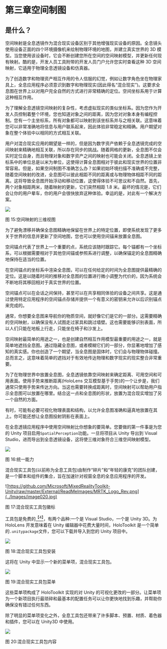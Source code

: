 # 第三章空间制图

## 是什么？

空间映射是全息透镜作为混合现实设备区别于其他增强现实设备的原因。全息镜头使用设备正面的四个环境摄像机来绘制物理环境的地图，并建立真实世界的 3D 模型。当您使用该设备时，它会不断创建您所在空间的空间映射模型，并更新任何现有映射。酷的是，开发人员工具附带的开发人员门户允许您实时查看这种 3D 空间映射，它适用于物理全息透镜设备和仿真器。

为了创造数字和物理资产相互作用的令人信服的幻觉，例如让数字角色坐在物理家具上，全息应用程序必须意识到数字和物理现实(因此得名“混合现实”)。这要求全息图在世界上以对用户完全自然的方式进行非常精确的定位。空间坐标系用于计算这种相互作用。

为了理解全息透镜空间映射的复杂性，考虑虚拟现实的类似坐标系。因为您作为开发人员控制着整个环境，您也知道对象之间的距离，因为您对对象本身有编程控制。您有一个主坐标系，所有对象都可以映射到该坐标系并与之相关联。这意味着您可以非常准确地将信息与用户联系起来，因此体验非常稳定和精确。用户期望对象在整个体验中以相同的方式相互关联。

用户对混合现实应用的期望是一样的，但是因为数字资产依赖于全息透镜完成的空间映射来精确地相互关联，所以存在同步的挑战。随着网格的更新，全息图不仅会实时定位自身，而且物理对象和数字资产之间的映射也可能会关闭。全息透镜上坐标系中的单位总是以米为单位，这使得计算全息图相对于彼此和现实世界的位置非常容易。但是，如果空间制图不准确怎么办？如果初始环境扫描不准确或不完整，随着空间映射的改进，全息图可以彼此相距不同的距离或与物理物体相距不同的距离。这将导致全息图开始浮动和移动位置，这使得体验不可思议和不自然。首先，两个对象相距两米，随着映射的更新，它们突然相距 1.8 米。最坏的情况是，它们会让你的用户晕车，你的用户会很快放弃这种体验。幸运的是，对此有一个解决方案。

![](../Images/image018.jpg)

图 15:空间映射的三维视图

为了避免漂移并确保全息图精确地保留在世界上的特定位置，即使系统发现了更多关于世界的信息并更新了空间地图，您也可以使用空间锚来放置全息图。

空间锚点代表了世界上一个重要的点，系统应该随时跟踪它。每个锚都有一个坐标系，可以根据需要相对于其他空间锚或参照系进行调整，以确保锚定的全息图精确地保持在适当的位置。

在空间锚点的坐标系中渲染全息图，可以在任何给定的时间为全息图提供最精确的定位。这是以随着时间的推移对全息图的位置进行微小调整为代价的，因为系统会不断地将其移回相对于真实世界的位置。

空间锚点可以在会话之间保持，甚至可以在共享相同体验的设备之间共享。这是通过使用特定应用程序的空间锚点存储并提供一个有意义的密钥来允许以后识别锚点来完成的。

通常，你想要全息图来导航你的物质空间，就好像它们是它的一部分。这需要精确的空间映射，以确保没有人试图走过家具和跳过墙壁。这也需要能够识别表面，所以人们只能在地板上行走，只能坐在椅子和沙发上。

空间映射最简单的用途之一，也是创建自然相互作用模型最重要的用途之一，就是简单地遮挡全息图。通过隐藏全息图，或者模糊它们的一部分，你显著地增加了感知的真实感。你也创造了一个期望，当全息图是固体时，它们会与物理物体碰撞。总而言之，这意味着简单的遮挡对于有效地传达物理和数字现实的现实整合非常重要。

为了在物理世界中放置全息图，全息透镜依靠空间映射来确定距离、可用空间和可用表面。使用手势来推断距离(HoloLens 交互模型基于手势)的一个让步是，我们通常只使用手势来传达方向。当这也需要转换成距离时，空间映射可以帮助用户指示全息图可以放置在哪里。结合这一点和全息图的形状，放置为混合现实增加了另一个自然的方面。

有时，可能有必要可视化物理表面和结构，以允许全息图准确和逼真地放置在其上。你可能还想让全息图投射阴影在表面上。

在全息透镜应用程序中使用空间映射比你想象的要简单。您要做的第一件事是为您的 Unity 项目启用`SpatialPerception`功能。一旦将项目从 Unity 导出到 Visual Studio，进而导出到全息透镜设备，这将使三维对象符合三维空间映射模型。

![](../Images/image019.png)

图 16:统一能力

混合现实工具包(以前称为全息工具包)由制作“碎片”和“年轻的康克”的团队创建，是一个脚本和组件的集合，旨在加速针对视窗全息的全息应用程序的开发。

![https://github.com/Microsoft/MixedRealityToolkit-Unity/raw/master/External/ReadMeImages/MRTK_Logo_Rev.png](../Images/image020.jpg)

图 17:混合现实工具包徽标

工具包是免费的[<sup>【4】</sup>](HoloLens_Succinctly_0014.htm#_ftn4)，有两个品种:一个是 Visual Studio，一个是 Unity 3D。为 HoloLens 开发意味着在 Unity 编辑器中花费大量时间，HoloToolkit 是一个简单的`.unitypackage`文件，您可以下载并导入到您的 Unity 项目中。

![](../Images/image021.png)

图 18:混合现实工具包安装

这将在 Unity 中显示一个新的菜单项，混合现实工具包。

![](../Images/image022.jpg)

图 19:混合现实工具包菜单

这些菜单项构成了 HoloToolkit 实现的对 Unity 的可视化更改的一部分。让菜单项为一个新项目执行最琐碎和最基本的配置任务可以让你更快地找到乐趣，并帮助你确保没有错过任何东西。

除了明显的菜单项变化之外，全息工具包还带来了许多脚本、预置、材质、着色器和插件，您可以在 Unity3D 中使用。

![](../Images/image023.jpg)

图 20:混合现实工具包内容